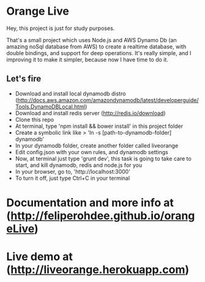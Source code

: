 # Orange Live

Hey, this project is just for study purposes.

That's a small project which uses Node.js and AWS Dynamo Db (an amazing noSql database from AWS) to create a realtime database, with double bindings, and support for deep operations. It's really simple, and I improving it to make it simpler, because now I have time to do it.

## Let's fire

* Download and install local dynamodb distro (http://docs.aws.amazon.com/amazondynamodb/latest/developerguide/Tools.DynamoDBLocal.html)
* Download and install redis server (http://redis.io/download)
* Clone this repo
* At terminal, type 'npm install && bower install' in this project folder
* Create a symbolic link like > 'ln -s [path-to-dynamodb-folder] dynamodb'
* In your dynamodb folder, create another folder called liveorange
* Edit config.json with your own rules, and dynamodb settings
* Now, at terminal just type 'grunt dev', this task is going to take care to start, and kill dynamodb, redis and node.js for you
* In your browser, go to, 'http://localhost:3000'
* To turn it off, just type Ctrl+C in your terminal

# Documentation and more info at (http://feliperohdee.github.io/orangeLive)
# Live demo at (http://liveorange.herokuapp.com)
